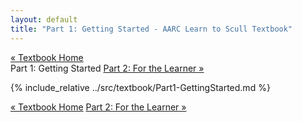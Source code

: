 ```yaml
---
layout: default
title: "Part 1: Getting Started - AARC Learn to Scull Textbook"
---
```


<div class="textbook-header">
  <a href="/textbook/" class="textbook-home-link">« Textbook Home</a>
  <div class="textbook-navigation-compact">
    <span class="prev-chapter"></span>
    <span class="current-part">Part 1: Getting Started</span>
    <a href="/textbook/chapters/part2.html" class="next-chapter">Part 2: For the Learner »</a>
  </div>
</div>

{% include_relative ../src/textbook/Part1-GettingStarted.md %}

<div class="textbook-footer">
  <div class="textbook-navigation-compact">
    <span class="prev-chapter"></span>
    <a href="/textbook/" class="textbook-home-link">« Textbook Home</a>
    <a href="/textbook/chapters/part2.html" class="next-chapter">Part 2: For the Learner »</a>
  </div>
</div>